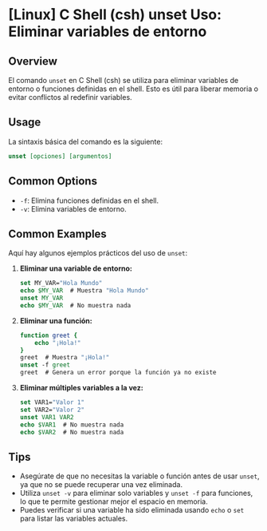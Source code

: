 # [Linux] C Shell (csh) unset Uso: Eliminar variables de entorno

## Overview
El comando `unset` en C Shell (csh) se utiliza para eliminar variables de entorno o funciones definidas en el shell. Esto es útil para liberar memoria o evitar conflictos al redefinir variables.

## Usage
La sintaxis básica del comando es la siguiente:

```csh
unset [opciones] [argumentos]
```

## Common Options
- `-f`: Elimina funciones definidas en el shell.
- `-v`: Elimina variables de entorno.

## Common Examples
Aquí hay algunos ejemplos prácticos del uso de `unset`:

1. **Eliminar una variable de entorno:**
   ```csh
   set MY_VAR="Hola Mundo"
   echo $MY_VAR  # Muestra "Hola Mundo"
   unset MY_VAR
   echo $MY_VAR  # No muestra nada
   ```

2. **Eliminar una función:**
   ```csh
   function greet {
       echo "¡Hola!"
   }
   greet  # Muestra "¡Hola!"
   unset -f greet
   greet  # Genera un error porque la función ya no existe
   ```

3. **Eliminar múltiples variables a la vez:**
   ```csh
   set VAR1="Valor 1"
   set VAR2="Valor 2"
   unset VAR1 VAR2
   echo $VAR1  # No muestra nada
   echo $VAR2  # No muestra nada
   ```

## Tips
- Asegúrate de que no necesitas la variable o función antes de usar `unset`, ya que no se puede recuperar una vez eliminada.
- Utiliza `unset -v` para eliminar solo variables y `unset -f` para funciones, lo que te permite gestionar mejor el espacio en memoria.
- Puedes verificar si una variable ha sido eliminada usando `echo` o `set` para listar las variables actuales.